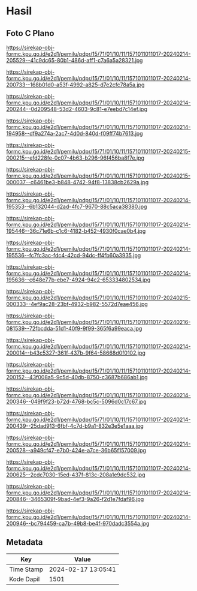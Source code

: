 # Hasil

## Foto C Plano

https://sirekap-obj-formc.kpu.go.id/e2d1/pemilu/pdpr/15/71/01/10/11/1571011011017-20240214-205529--41c9dc65-80b1-486d-aff1-c7a6a5a28321.jpg

https://sirekap-obj-formc.kpu.go.id/e2d1/pemilu/pdpr/15/71/01/10/11/1571011011017-20240214-200733--168b01d0-a53f-4992-a825-d7e2cfc78a5a.jpg

https://sirekap-obj-formc.kpu.go.id/e2d1/pemilu/pdpr/15/71/01/10/11/1571011011017-20240214-200244--0d209548-53d2-4603-9c81-e7eebd7c14ef.jpg

https://sirekap-obj-formc.kpu.go.id/e2d1/pemilu/pdpr/15/71/01/10/11/1571011011017-20240214-194958--df9a274a-2ac7-4d0d-840d-f09ff74b7613.jpg

https://sirekap-obj-formc.kpu.go.id/e2d1/pemilu/pdpr/15/71/01/10/11/1571011011017-20240215-000215--efd228fe-0c07-4b63-b296-96f456ba8f7e.jpg

https://sirekap-obj-formc.kpu.go.id/e2d1/pemilu/pdpr/15/71/01/10/11/1571011011017-20240215-000037--c6461be3-b848-4742-94f8-13838cb2629a.jpg

https://sirekap-obj-formc.kpu.go.id/e2d1/pemilu/pdpr/15/71/01/10/11/1571011011017-20240214-195353--6b132044-d2ad-4fc7-9670-88c5aca38380.jpg

https://sirekap-obj-formc.kpu.go.id/e2d1/pemilu/pdpr/15/71/01/10/11/1571011011017-20240214-195446--36c71e6b-c1c6-4182-b452-4930f0cae0b4.jpg

https://sirekap-obj-formc.kpu.go.id/e2d1/pemilu/pdpr/15/71/01/10/11/1571011011017-20240214-195536--fc7fc3ac-fdc4-42cd-94dc-ff4fb60a3935.jpg

https://sirekap-obj-formc.kpu.go.id/e2d1/pemilu/pdpr/15/71/01/10/11/1571011011017-20240214-195636--c648e77b-ebe7-4924-94c2-653334802534.jpg

https://sirekap-obj-formc.kpu.go.id/e2d1/pemilu/pdpr/15/71/01/10/11/1571011011017-20240215-000333--4ef9ac28-23bf-4932-b982-5572d7eae456.jpg

https://sirekap-obj-formc.kpu.go.id/e2d1/pemilu/pdpr/15/71/01/10/11/1571011011017-20240216-081539--72fbcdda-51d1-40f9-9f99-365f6a99eaca.jpg

https://sirekap-obj-formc.kpu.go.id/e2d1/pemilu/pdpr/15/71/01/10/11/1571011011017-20240214-200014--b43c5327-361f-437b-9f64-58668d0f0102.jpg

https://sirekap-obj-formc.kpu.go.id/e2d1/pemilu/pdpr/15/71/01/10/11/1571011011017-20240214-200152--43f008a5-9c5d-40db-8750-c3687b686ab1.jpg

https://sirekap-obj-formc.kpu.go.id/e2d1/pemilu/pdpr/15/71/01/10/11/1571011011017-20240214-200346--049f9f23-b72d-4768-bc5c-5096d0c17c67.jpg

https://sirekap-obj-formc.kpu.go.id/e2d1/pemilu/pdpr/15/71/01/10/11/1571011011017-20240214-200439--25dad913-6fbf-4c7d-b9a1-832e3e5e1aaa.jpg

https://sirekap-obj-formc.kpu.go.id/e2d1/pemilu/pdpr/15/71/01/10/11/1571011011017-20240214-200528--a949cf47-e7b0-424e-a7ce-36b65f157009.jpg

https://sirekap-obj-formc.kpu.go.id/e2d1/pemilu/pdpr/15/71/01/10/11/1571011011017-20240214-200625--2cdc7030-15ed-437f-813c-208a1e9dc532.jpg

https://sirekap-obj-formc.kpu.go.id/e2d1/pemilu/pdpr/15/71/01/10/11/1571011011017-20240214-200846--3465309f-9bad-4ef3-9a26-f2d1e7fdaf96.jpg

https://sirekap-obj-formc.kpu.go.id/e2d1/pemilu/pdpr/15/71/01/10/11/1571011011017-20240214-200946--bc794459-ca7b-49b8-be4f-970dadc3554a.jpg


## Metadata

| Key        | Value               |
| ---------- | ------------------- |
| Time Stamp | 2024-02-17 13:05:41 |
| Kode Dapil | 1501                |



